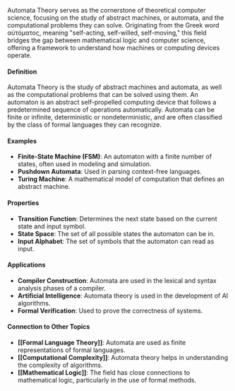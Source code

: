 Automata Theory serves as the cornerstone of theoretical computer science, focusing on the study of abstract machines, or automata, and the computational problems they can solve. Originating from the Greek word αὐτόματος, meaning "self-acting, self-willed, self-moving," this field bridges the gap between mathematical logic and computer science, offering a framework to understand how machines or computing devices operate.

#### Definition

Automata Theory is the study of abstract machines and automata, as well as the computational problems that can be solved using them. An automaton is an abstract self-propelled computing device that follows a predetermined sequence of operations automatically. Automata can be finite or infinite, deterministic or nondeterministic, and are often classified by the class of formal languages they can recognize.

#### Examples

- **Finite-State Machine (FSM)**: An automaton with a finite number of states, often used in modeling and simulation.
- **Pushdown Automata**: Used in parsing context-free languages.
- **Turing Machine**: A mathematical model of computation that defines an abstract machine.

#### Properties

- **Transition Function**: Determines the next state based on the current state and input symbol.
- **State Space**: The set of all possible states the automaton can be in.
- **Input Alphabet**: The set of symbols that the automaton can read as input.

#### Applications

- **Compiler Construction**: Automata are used in the lexical and syntax analysis phases of a compiler.
- **Artificial Intelligence**: Automata theory is used in the development of AI algorithms.
- **Formal Verification**: Used to prove the correctness of systems.

#### Connection to Other Topics

- **[[Formal Language Theory]]**: Automata are used as finite representations of formal languages.
- **[[Computational Complexity]]**: Automata theory helps in understanding the complexity of algorithms.
- **[[Mathematical Logic]]**: The field has close connections to mathematical logic, particularly in the use of formal methods.